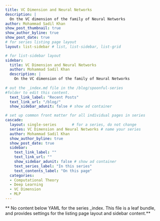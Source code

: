```yaml
---
title: VC Dimension and Neural Networks
description: |
  On the VC dimension of the family of Neural Networks
author: Mohammad Sadil Khan
show_post_thumbnail: true
show_author_byline: true
show_post_date: true
# for series listing page layout
layout: list-sidebar # list, list-sidebar, list-grid

# for list-sidebar layout
sidebar: 
  title: VC Dimension and Neural Networks
  author: Mohammad Sadil Khan
  description: |
    On the VC dimension of the family of Neural Networks
    
# out the _index.md file in the /blog/spoonful-series
#folder to edit this content.
  text_link_label: "Recent Posts"
  text_link_url: "/blog/"
  show_sidebar_adunit: false # show ad container

# set up common front matter for all individual pages in series
cascade:
  layout: single-series       # for a series, do not change
  series: VC Dimension and Neural Networks # name your series
  author: Mohammad Sadil Khan
  show_author_byline: true
  show_post_date: true
  sidebar:
    text_link_label: ""
    text_link_url: ""
    show_sidebar_adunit: false # show ad container
    text_series_label: "In this series" 
    text_contents_label: "On this page" 
  categories:
  - Computational Theory
  - Deep Learning
  - VC Dimension
  - MLP
---
```


** No content below YAML for the series _index. This file is a leaf bundle, and provides settings for the listing page layout and sidebar content.**
